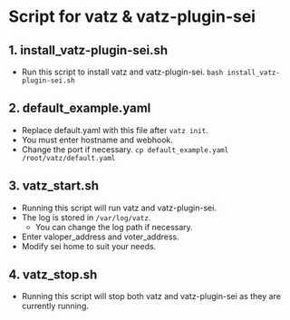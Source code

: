 # Script for vatz & vatz-plugin-sei
## 1. install_vatz-plugin-sei.sh
- Run this script to install vatz and vatz-plugin-sei. 
`bash install_vatz-plugin-sei.sh`
## 2. default_example.yaml
- Replace default.yaml with this file after `vatz init`.
- You must enter hostname and webhook.
- Change the port if necessary.
`cp default_example.yaml /root/vatz/default.yaml`
## 3. vatz_start.sh
- Running this script will run vatz and vatz-plugin-sei. 
- The log is stored in `/var/log/vatz`.
  - You can change the log path if necessary.
- Enter valoper_address and voter_address.
- Modify sei home to suit your needs.
## 4. vatz_stop.sh
- Running this script will stop both vatz and vatz-plugin-sei as they are currently running.
